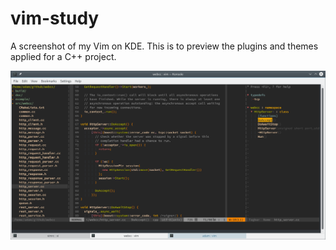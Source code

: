 # vim-study

A screenshot of my Vim on KDE.
This is to preview the plugins and themes applied for a C++ project.

![alt Main Window](screenshots/vim_main.png)

